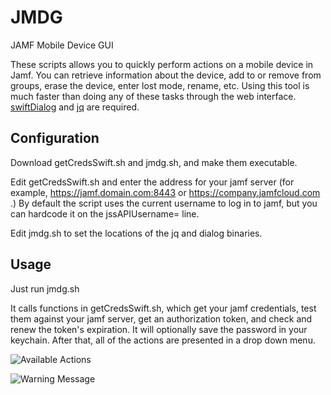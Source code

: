 # JMDG
 JAMF Mobile Device GUI

 These scripts allows you to quickly perform actions on a mobile device in Jamf. You can retrieve information about the device, add to or remove from groups, erase the device, enter lost mode, rename, etc. Using this tool is much faster than doing any of these tasks through the web interface. [swiftDialog](https://github.com/bartreardon/swiftDialog) and [jq](https://github.com/bartreardon/swiftDialog) are required.


 ## Configuration
 Download getCredsSwift.sh and jmdg.sh, and make them executable.

Edit getCredsSwift.sh and enter the address for your jamf server (for example, https://jamf.domain.com:8443 or https://company.jamfcloud.com .) By default the script uses the current username to log in to jamf, but you can hardcode it on the jssAPIUsername= line.

Edit jmdg.sh to set the locations of the jq and dialog binaries.

## Usage
Just run jmdg.sh

It calls functions in getCredsSwift.sh, which get your jamf credentials, test them against your jamf server, get an authorization token, and check and renew the token's expiration. It will optionally save the password in your keychain. After that, all of the actions are presented in a drop down menu.


 ![Available Actions](/image/choices.png "Available actions")

 ![Warning Message](/image/warning.png "Warning. message")
